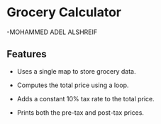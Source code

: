 # Grocery Calculator
-MOHAMMED ADEL ALSHREIF
## Features
- Uses a single map to store grocery data.
- Computes the total price using a loop.
- Adds a constant 10% tax rate to the total price.
- Prints both the pre-tax and post-tax prices.

   ```bash
